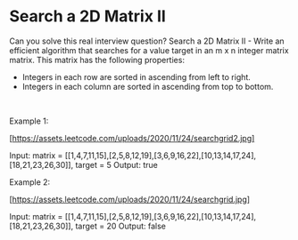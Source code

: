 # Search a 2D Matrix II

Can you solve this real interview question? Search a 2D Matrix II - Write an efficient algorithm that searches for a value target in an m x n integer matrix matrix. This matrix has the following properties:

 * Integers in each row are sorted in ascending from left to right.
 * Integers in each column are sorted in ascending from top to bottom.

 

Example 1:

[https://assets.leetcode.com/uploads/2020/11/24/searchgrid2.jpg]


Input: matrix = [[1,4,7,11,15],[2,5,8,12,19],[3,6,9,16,22],[10,13,14,17,24],[18,21,23,26,30]], target = 5
Output: true


Example 2:

[https://assets.leetcode.com/uploads/2020/11/24/searchgrid.jpg]


Input: matrix = [[1,4,7,11,15],[2,5,8,12,19],[3,6,9,16,22],[10,13,14,17,24],[18,21,23,26,30]], target = 20
Output: false